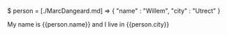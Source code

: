 $ person = [./MarcDangeard.md] => {
    "name" : "Willem",
    "city" : "Utrect"
}
    
My name is {{person.name}} and I live in {{person.city}}